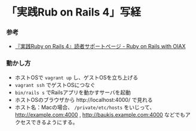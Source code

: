 「実践Rub on Rails 4」写経
==========================

### 参考

* [『実践Ruby on Rails 4』読者サポートページ - Ruby on Rails with OIAX](http://www.oiax.jp/jissen_rails)


### 動かし方

* ホストOSで `vagrant up` し、ゲストOSを立ち上げる
* `vagrant ssh` でゲストOSにつなぐ
* `bin/rails s` でRailsアプリを動かすサーバを起動
* ホストOSのブラウザから http://localhost:4000/ で見れる
* ホスト名：Macの場合、 `/private/etc/hosts` をいじって、
  http://example.com:4000 , http://baukis.example.com:4000 などでもアクセスできるようにする。
